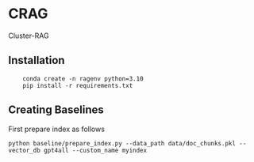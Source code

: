# CRAG
Cluster-RAG


## Installation

```
    conda create -n ragenv python=3.10
    pip install -r requirements.txt
```


## Creating Baselines

First prepare index as follows 

```
python baseline/prepare_index.py --data_path data/doc_chunks.pkl --vector_db gpt4all --custom_name myindex
```


